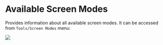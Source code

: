 # Available Screen Modes

Provides information about all available screen modes. It can be accessed from `Tools/Screen Modes` menu:

![](https://raw.githubusercontent.com/G1ANT-Robot/G1ANT.Manual/raw/develop/G1ANT.Manual/-assets/screen-mode.jpg)

